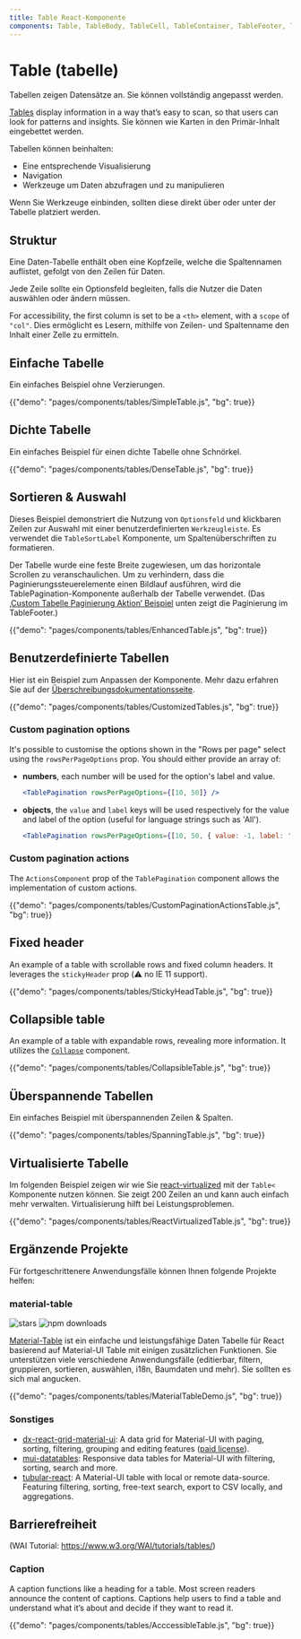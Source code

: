 ```yaml
---
title: Table React-Komponente
components: Table, TableBody, TableCell, TableContainer, TableFooter, TableHead, TablePagination, TableRow, TableSortLabel
---
```


# Table (tabelle)

<p class="description">Tabellen zeigen Datensätze an. Sie können vollständig angepasst werden.</p>

[Tables](https://material.io/design/components/data-tables.html) display information in a way that’s easy to scan, so that users can look for patterns and insights. Sie können wie Karten in den Primär-Inhalt eingebettet werden.

Tabellen können beinhalten:

- Eine entsprechende Visualisierung
- Navigation
- Werkzeuge um Daten abzufragen und zu manipulieren

Wenn Sie Werkzeuge einbinden, sollten diese direkt über oder unter der Tabelle platziert werden.

## Struktur

Eine Daten-Tabelle enthält oben eine Kopfzeile, welche die Spaltennamen auflistet, gefolgt von den Zeilen für Daten.

Jede Zeile sollte ein Optionsfeld begleiten, falls die Nutzer die Daten auswählen oder ändern müssen.

For accessibility, the first column is set to be a `<th>` element, with a `scope` of `"col"`. Dies ermöglicht es Lesern, mithilfe von Zeilen- und Spaltenname den Inhalt einer Zelle zu ermitteln.

## Einfache Tabelle

Ein einfaches Beispiel ohne Verzierungen.

{{"demo": "pages/components/tables/SimpleTable.js", "bg": true}}

## Dichte Tabelle

Ein einfaches Beispiel für einen dichte Tabelle ohne Schnörkel.

{{"demo": "pages/components/tables/DenseTable.js", "bg": true}}

## Sortieren & Auswahl

Dieses Beispiel demonstriert die Nutzung von `Optionsfeld` und klickbaren Zeilen zur Auswahl mit einer benutzerdefinierten `Werkzeugleiste`. Es verwendet die `TableSortLabel` Komponente, um Spaltenüberschriften zu formatieren.

Der Tabelle wurde eine feste Breite zugewiesen, um das horizontale Scrollen zu veranschaulichen. Um zu verhindern, dass die Paginierungssteuerelemente einen Bildlauf ausführen, wird die TablePagination-Komponente außerhalb der Tabelle verwendet. (Das [‚Custom Tabelle Paginierung Aktion‘ Beispiel](#custom-pagination-actions) unten zeigt die Paginierung im TableFooter.)

{{"demo": "pages/components/tables/EnhancedTable.js", "bg": true}}

## Benutzerdefinierte Tabellen

Hier ist ein Beispiel zum Anpassen der Komponente. Mehr dazu erfahren Sie auf der [Überschreibungsdokumentationsseite](/customization/components/).

{{"demo": "pages/components/tables/CustomizedTables.js", "bg": true}}

### Custom pagination options

It's possible to customise the options shown in the "Rows per page" select using the `rowsPerPageOptions` prop. You should either provide an array of:

- **numbers**, each number will be used for the option's label and value.
    
    ```jsx
    <TablePagination rowsPerPageOptions={[10, 50]} />
    ```

- **objects**, the `value` and `label` keys will be used respectively for the value and label of the option (useful for language strings such as 'All').
    
    ```jsx
    <TablePagination rowsPerPageOptions={[10, 50, { value: -1, label: 'All' }]} />
    ```

### Custom pagination actions

The `ActionsComponent` prop of the `TablePagination` component allows the implementation of custom actions.

{{"demo": "pages/components/tables/CustomPaginationActionsTable.js", "bg": true}}

## Fixed header

An example of a table with scrollable rows and fixed column headers. It leverages the `stickyHeader` prop (⚠️ no IE 11 support).

{{"demo": "pages/components/tables/StickyHeadTable.js", "bg": true}}

## Collapsible table

An example of a table with expandable rows, revealing more information. It utilizes the [`Collapse`](/api/collapse/) component.

{{"demo": "pages/components/tables/CollapsibleTable.js", "bg": true}}

## Überspannende Tabellen

Ein einfaches Beispiel mit überspannenden Zeilen & Spalten.

{{"demo": "pages/components/tables/SpanningTable.js", "bg": true}}

## Virtualisierte Tabelle

Im folgenden Beispiel zeigen wir wie Sie [react-virtualized](https://github.com/bvaughn/react-virtualized) mit der `Table<` Komponente nutzen können. Sie zeigt 200 Zeilen an und kann auch einfach mehr verwalten. Virtualisierung hilft bei Leistungsproblemen.

{{"demo": "pages/components/tables/ReactVirtualizedTable.js", "bg": true}}

## Ergänzende Projekte

Für fortgeschrittenere Anwendungsfälle können Ihnen folgende Projekte helfen:

### material-table

![stars](https://img.shields.io/github/stars/mbrn/material-table.svg?style=social&label=Stars) ![npm downloads](https://img.shields.io/npm/dm/material-table.svg)

[Material-Table](https://github.com/mbrn/material-table) ist ein einfache und leistungsfähige Daten Tabelle für React basierend auf Material-UI Table mit einigen zusätzlichen Funktionen. Sie unterstützen viele verschiedene Anwendungsfälle (editierbar, filtern, gruppieren, sortieren, auswählen, i18n, Baumdaten und mehr). Sie sollten es sich mal angucken.

{{"demo": "pages/components/tables/MaterialTableDemo.js", "bg": true}}

### Sonstiges

- [dx-react-grid-material-ui](https://devexpress.github.io/devextreme-reactive/react/grid/): A data grid for Material-UI with paging, sorting, filtering, grouping and editing features ([paid license](https://js.devexpress.com/licensing/)).
- [mui-datatables](https://github.com/gregnb/mui-datatables): Responsive data tables for Material-UI with filtering, sorting, search and more.
- [tubular-react](https://github.com/unosquare/tubular-react): A Material-UI table with local or remote data-source. Featuring filtering, sorting, free-text search, export to CSV locally, and aggregations.

## Barrierefreiheit

(WAI Tutorial: https://www.w3.org/WAI/tutorials/tables/)

### Caption

A caption functions like a heading for a table. Most screen readers announce the content of captions. Captions help users to find a table and understand what it’s about and decide if they want to read it.

{{"demo": "pages/components/tables/AcccessibleTable.js", "bg": true}}